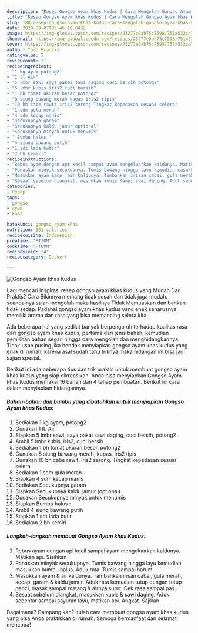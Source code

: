 ```yaml
---
description: "Resep Gongso Ayam khas Kudus | Cara Mengolah Gongso Ayam khas Kudus Yang Paling Enak"
title: "Resep Gongso Ayam khas Kudus | Cara Mengolah Gongso Ayam khas Kudus Yang Paling Enak"
slug: 188-resep-gongso-ayam-khas-kudus-cara-mengolah-gongso-ayam-khas-kudus-yang-paling-enak
date: 2020-09-07T05:46:10.043Z
image: https://img-global.cpcdn.com/recipes/23277e0ab75c7598/751x532cq70/gongso-ayam-khas-kudus-foto-resep-utama.jpg
thumbnail: https://img-global.cpcdn.com/recipes/23277e0ab75c7598/751x532cq70/gongso-ayam-khas-kudus-foto-resep-utama.jpg
cover: https://img-global.cpcdn.com/recipes/23277e0ab75c7598/751x532cq70/gongso-ayam-khas-kudus-foto-resep-utama.jpg
author: Todd Francis
ratingvalue: 5
reviewcount: 11
recipeingredient:
- "1 kg ayam potong2"
- "1 lt Air"
- "5 lmbr sawi saya pakai sawi daging cuci bersih potong2"
- "5 lmbr kubis iris2 cuci bersih"
- "1 bh tomat ukuran besar potong2"
- "8 siung bawang merah kupas iris2 tipis"
- "10 bh cabe rawit iris2 serong Tingkat kepedasan sesuai selera"
- "1 sdm gula merah"
- "4 sdm kecap manis"
- "Secukupnya garam"
- "Secukupnya kaldu jamur optional"
- "Secukupnya minyak untuk menumis"
- " Bumbu halus "
- "4 siung bawang putih"
- "1 sdt lada butir"
- "2 bh kemiri"
recipeinstructions:
- "Rebus ayam dengan api kecil sampai ayam mengeluarkan kaldunya. Matikan api. Sisihkan"
- "Panaskan minyak secukupnya. Tumis bawang hingga layu kemudian masukkan bumbu halus. Aduk rata. Tumis sampai harum."
- "Masukkan ayam &amp; air kaldunya. Tambahkan irisan cabai, gula merah, kecap, garam &amp; kaldu jamur. Aduk rata kemudian tutup dengan tutup panci, masak sampai matang &amp; airnya surut. Cek rasa sampai pas."
- "Sesaat sebelum diangkat, masukkan kubis &amp; sawi daging. Aduk sebentar sampai sayuran layu, matikan api. Angkat. Sajikan."
categories:
- Resep
tags:
- gongso
- ayam
- khas

katakunci: gongso ayam khas 
nutrition: 161 calories
recipecuisine: Indonesian
preptime: "PT30M"
cooktime: "PT60M"
recipeyield: "4"
recipecategory: Dessert

---
```



![Gongso Ayam khas Kudus](https://img-global.cpcdn.com/recipes/23277e0ab75c7598/751x532cq70/gongso-ayam-khas-kudus-foto-resep-utama.jpg)

Lagi mencari inspirasi resep gongso ayam khas kudus yang Mudah Dan Praktis? Cara Bikinnya memang tidak susah dan tidak juga mudah. seandainya salah mengolah maka hasilnya Tidak Memuaskan dan bahkan tidak sedap. Padahal gongso ayam khas kudus yang enak seharusnya memiliki aroma dan rasa yang bisa memancing selera kita.

Ada beberapa hal yang sedikit banyak berpengaruh terhadap kualitas rasa dari gongso ayam khas kudus, pertama dari jenis bahan, kemudian pemilihan bahan segar, hingga cara mengolah dan menghidangkannya. Tidak usah pusing jika hendak menyiapkan gongso ayam khas kudus yang enak di rumah, karena asal sudah tahu triknya maka hidangan ini bisa jadi sajian spesial.




Berikut ini ada beberapa tips dan trik praktis untuk membuat gongso ayam khas kudus yang siap dikreasikan. Anda bisa menyiapkan Gongso Ayam khas Kudus memakai 16 bahan dan 4 tahap pembuatan. Berikut ini cara dalam menyiapkan hidangannya.

<!--inarticleads1-->

##### Bahan-bahan dan bumbu yang dibutuhkan untuk menyiapkan Gongso Ayam khas Kudus:

1. Sediakan 1 kg ayam, potong2
1. Gunakan 1 lt. Air
1. Siapkan 5 lmbr sawi, saya pakai sawi daging, cuci bersih, potong2
1. Ambil 5 lmbr kubis, iris2, cuci bersih
1. Sediakan 1 bh tomat ukuran besar, potong2
1. Gunakan 8 siung bawang merah, kupas, iris2 tipis
1. Gunakan 10 bh cabe rawit, iris2 serong. Tingkat kepedasan sesuai selera
1. Sediakan 1 sdm gula merah
1. Siapkan 4 sdm kecap manis
1. Sediakan Secukupnya garam
1. Siapkan Secukupnya kaldu jamur (optional)
1. Gunakan Secukupnya minyak untuk menumis
1. Siapkan  Bumbu halus :
1. Ambil 4 siung bawang putih
1. Siapkan 1 sdt lada butir
1. Sediakan 2 bh kemiri




<!--inarticleads2-->

##### Langkah-langkah membuat Gongso Ayam khas Kudus:

1. Rebus ayam dengan api kecil sampai ayam mengeluarkan kaldunya. Matikan api. Sisihkan
1. Panaskan minyak secukupnya. Tumis bawang hingga layu kemudian masukkan bumbu halus. Aduk rata. Tumis sampai harum.
1. Masukkan ayam &amp; air kaldunya. Tambahkan irisan cabai, gula merah, kecap, garam &amp; kaldu jamur. Aduk rata kemudian tutup dengan tutup panci, masak sampai matang &amp; airnya surut. Cek rasa sampai pas.
1. Sesaat sebelum diangkat, masukkan kubis &amp; sawi daging. Aduk sebentar sampai sayuran layu, matikan api. Angkat. Sajikan.




Bagaimana? Gampang kan? Itulah cara membuat gongso ayam khas kudus yang bisa Anda praktikkan di rumah. Semoga bermanfaat dan selamat mencoba!
